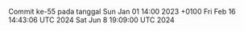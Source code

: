 Commit ke-55 pada tanggal Sun Jan 01 14:00 2023 +0100
Fri Feb 16 14:43:06 UTC 2024
Sat Jun  8 19:09:00 UTC 2024
